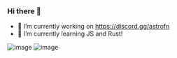 ### Hi there 👋

- 🔭 I’m currently working on https://discord.gg/astrofn
- 🌱 I’m currently learning JS and Rust!

![image](https://github.com/vexxwyd/vexxwyd/assets/140930851/f8d50966-ad36-4568-a6aa-d4b15d87d748) ![image](https://github.com/vexxwyd/vexxwyd/assets/140930851/7b5010d0-2cff-403e-b033-177fb0132cd3)



